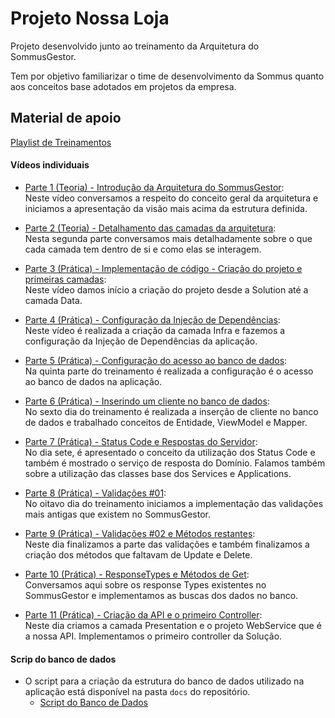 # Projeto Nossa Loja

Projeto desenvolvido junto ao treinamento da Arquitetura do SommusGestor.

Tem por objetivo familiarizar o time de desenvolvimento da Sommus quanto aos conceitos base adotados em projetos da empresa.

## Material de apoio

[Playlist de Treinamentos](https://www.youtube.com/playlist?list=PLLzcLuyiZlAnEPCQvpDRlm_L58-uUEmUi)

#### Vídeos individuais
- [Parte 1 (Teoria) - Introdução da Arquitetura do SommusGestor](https://www.youtube.com/watch?v=yv8UcyQKw60): <br/>
  Neste vídeo conversamos a respeito do conceito geral da arquitetura e iniciamos a apresentação da visão mais acima da estrutura definida.
  
- [Parte 2 (Teoria) - Detalhamento das camadas da arquitetura](https://www.youtube.com/watch?v=FVQgTU3K1A8): <br/>
  Nesta segunda parte conversamos mais detalhadamente sobre o que cada camada tem dentro de si e como elas se interagem.
  
- [Parte 3 (Prática) - Implementação de código - Criação do projeto e primeiras camadas](https://www.youtube.com/watch?v=C9Oa8NHwetQ): <br/>
  Neste vídeo damos início a criação do projeto desde a Solution até a camada Data.

- [Parte 4 (Prática) - Configuração da Injeção de Dependências](https://www.youtube.com/watch?v=HPwEENy5JCI): <br/>
  Neste vídeo é realizada a criação da camada Infra e fazemos a configuração da Injeção de Dependências da aplicação.

- [Parte 5 (Prática) - Configuração do acesso ao banco de dados](https://www.youtube.com/watch?v=BOUqhMFL8DM): <br/>
  Na quinta parte do treinamento é realizada a configuração é o acesso ao banco de dados na aplicação.

- [Parte 6 (Prática) - Inserindo um cliente no banco de dados](https://www.youtube.com/watch?v=Qh5uXcqTxsQ): <br/>
  No sexto dia do treinamento é realizada a inserção de cliente no banco de dados e trabalhado conceitos de Entidade, ViewModel e Mapper.

- [Parte 7 (Prática) - Status Code e Respostas do Servidor](https://www.youtube.com/watch?v=wsFKj2Rg02E): <br/>
  No dia sete, é apresentado o conceito da utilização dos Status Code e também é mostrado o serviço de resposta do Domínio. Falamos também sobre a utilização das classes base dos Services e Applications.

- [Parte 8 (Prática) - Validações #01](https://www.youtube.com/watch?v=EfGCLI_h0pU): <br/>
  No oitavo dia do treinamento iniciamos a implementação das validações mais antigas que existem no SommusGestor.

- [Parte 9 (Prática) - Validações #02 e Métodos restantes](https://www.youtube.com/watch?v=_czorfpc66o): <br/>
  Neste dia finalizamos a parte das validações e também finalizamos a criação dos métodos que faltavam de Update e Delete.

- [Parte 10 (Prática) - ResponseTypes e Métodos de Get](https://www.youtube.com/watch?v=nn3fLScX4-U): <br/>
  Conversamos aqui sobre os response Types existentes no SommusGestor e implementamos as buscas dos dados no banco.

- [Parte 11 (Prática) - Criação da API e o primeiro Controller](https://www.youtube.com/watch?v=ZI7ppDt4bE8): <br/>
  Neste dia criamos a camada Presentation e o projeto WebService que é a nossa API. Implementamos o primeiro controller da Solução.

#### Scrip do banco de dados
- O script para a criação da estrutura do banco de dados utilizado na aplicação está disponível na pasta `docs` do repositório.
  - [Script do Banco de Dados](https://github.com/leonardopaim/NossaLoja/blob/main/docs/script_banco_de_dados.md)
